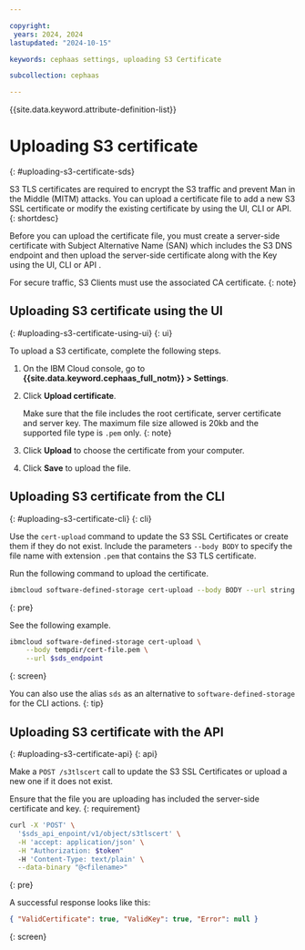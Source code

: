 ```yaml
---

copyright:
 years: 2024, 2024
lastupdated: "2024-10-15"

keywords: cephaas settings, uploading S3 Certificate

subcollection: cephaas

---
```


{{site.data.keyword.attribute-definition-list}}

# Uploading S3 certificate
{: #uploading-s3-certificate-sds}

S3 TLS certificates are required to encrypt the S3 traffic and prevent Man in the Middle (MITM) attacks. You can upload a certificate file to add a new S3 SSL certificate or modify the existing certificate by using the UI, CLI or API.
{: shortdesc}

Before you can upload the certificate file, you must create a server-side certificate with Subject Alternative Name (SAN) which includes the S3 DNS endpoint and then upload the server-side certificate along with the Key using the UI, CLI or API .

For secure traffic, S3 Clients must use the associated CA certificate.
{: note}



## Uploading S3 certificate using the UI
{: #uploading-s3-certificate-using-ui}
{: ui}

To upload a S3 certificate, complete the following steps.

1. On the IBM Cloud console, go to **{{site.data.keyword.cephaas_full_notm}} > Settings**.

2. Click **Upload certificate**.

    Make sure that the file includes the root certificate, server certificate and server key. The maximum file size allowed is 20kb and the supported file type is `.pem` only.
    {: note}

3. Click **Upload** to choose the certificate from your computer.

4. Click **Save** to upload the file.


## Uploading S3 certificate from the CLI
{: #uploading-s3-certificate-cli}
{: cli}

Use the `cert-upload` command to update the S3 SSL Certificates or create them if they do not exist. Include the parameters `--body BODY` to specify the file name with extension `.pem` that contains the S3 TLS certificate.

Run the following command to upload the certificate.

```sh
ibmcloud software-defined-storage cert-upload --body BODY --url string
```
{: pre}

See the following example.

```sh
ibmcloud software-defined-storage cert-upload \
    --body tempdir/cert-file.pem \
    --url $sds_endpoint
```
{: screen}

You can also use the alias `sds` as an alternative to `software-defined-storage` for the CLI actions.
{: tip}

## Uploading S3 certificate with the API
{: #uploading-s3-certificate-api}
{: api}

Make a `POST /s3tlscert` call to update the S3 SSL Certificates or upload a new one if it does not exist.

Ensure that the file you are uploading has included the server-side certificate and key.
{: requirement}

```sh
curl -X 'POST' \
  '$sds_api_enpoint/v1/object/s3tlscert' \
  -H 'accept: application/json' \
  -H "Authorization: $token"
  -H 'Content-Type: text/plain' \
  --data-binary "@<filename>"
```
{: pre}

A successful response looks like this:

```json
{ "ValidCertificate": true, "ValidKey": true, "Error": null }

```
{: screen}
